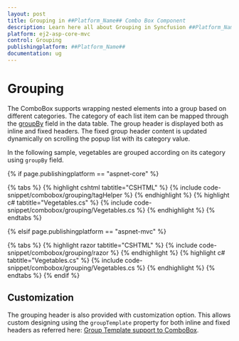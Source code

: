 ```yaml
---
layout: post
title: Grouping in ##Platform_Name## Combo Box Component
description: Learn here all about Grouping in Syncfusion ##Platform_Name## Combo Box component of Syncfusion Essential JS 2 and more.
platform: ej2-asp-core-mvc
control: Grouping
publishingplatform: ##Platform_Name##
documentation: ug
---
```



# Grouping

The ComboBox supports wrapping nested elements into a group based on different categories. The category of each list item can be mapped through the [groupBy](https://help.syncfusion.com/cr/cref_files/aspnetcore-js2/Syncfusion.EJ2~Syncfusion.EJ2.DropDowns.ComboBoxFieldSettings~GroupBy.html) field in the data table. The group header is displayed both as inline and fixed headers. The fixed group header content is updated dynamically on scrolling the popup list with its category value.

In the following sample, vegetables are grouped according on its category using `groupBy` field.

{% if page.publishingplatform == "aspnet-core" %}

{% tabs %}
{% highlight cshtml tabtitle="CSHTML" %}
{% include code-snippet/combobox/grouping/tagHelper %}
{% endhighlight %}
{% highlight c# tabtitle="Vegetables.cs" %}
{% include code-snippet/combobox/grouping/Vegetables.cs %}
{% endhighlight %}
{% endtabs %}

{% elsif page.publishingplatform == "aspnet-mvc" %}

{% tabs %}
{% highlight razor tabtitle="CSHTML" %}
{% include code-snippet/combobox/grouping/razor %}
{% endhighlight %}
{% highlight c# tabtitle="Vegetables.cs" %}
{% include code-snippet/combobox/grouping/Vegetables.cs %}
{% endhighlight %}
{% endtabs %}
{% endif %}



## Customization

The grouping header is also provided with customization option. This allows custom designing using the `groupTemplate` property for both inline and fixed headers as referred here:
[Group Template support to ComboBox](./templates).